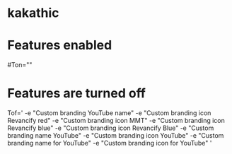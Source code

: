 # kakathic

# Features enabled
#Ton=""

# Features are turned off
Tof='
-e "Custom branding YouTube name"
-e "Custom branding icon Revancify red"
-e "Custom branding icon MMT"
-e "Custom branding icon Revancify blue"
-e "Custom branding icon Revancify Blue"
-e "Custom branding name YouTube"
-e "Custom branding icon YouTube"
-e "Custom branding name for YouTube"
-e "Custom branding icon for YouTube"
'

